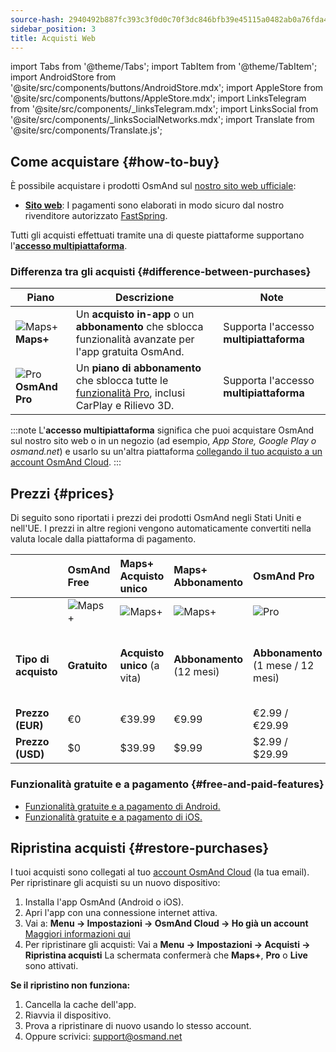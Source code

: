 ```yaml
---
source-hash: 2940492b887fc393c3f0d0c70f3dc846bfb39e45115a0482ab0a76fda430a200
sidebar_position: 3
title: Acquisti Web
---
```

import Tabs from '@theme/Tabs';
import TabItem from '@theme/TabItem';
import AndroidStore from '@site/src/components/buttons/AndroidStore.mdx';
import AppleStore from '@site/src/components/buttons/AppleStore.mdx';
import LinksTelegram from '@site/src/components/_linksTelegram.mdx';
import LinksSocial from '@site/src/components/_linksSocialNetworks.mdx';
import Translate from '@site/src/components/Translate.js';



## Come acquistare {#how-to-buy}

È possibile acquistare i prodotti OsmAnd sul [nostro sito web ufficiale](https://osmand.net/pricing):

- [**Sito web**](https://osmand.net/pricing): I pagamenti sono elaborati in modo sicuro dal nostro rivenditore autorizzato [FastSpring](https://fastspring.com/).

Tutti gli acquisti effettuati tramite una di queste piattaforme supportano l'[**accesso multipiattaforma**](./cross.md).


### Differenza tra gli acquisti {#difference-between-purchases}

| Piano | Descrizione | Note |
|------------|------------|------------|
| ![Maps+](@site/static/img/svg/osmand_maps_plus.svg) **Maps+** | Un **acquisto in-app** o un **abbonamento** che sblocca funzionalità avanzate per l'app gratuita OsmAnd. | Supporta l'accesso **multipiattaforma** |
| ![Pro](@site/static/img/svg/pro_icon.svg) **OsmAnd Pro** | Un **piano di abbonamento** che sblocca tutte le [funzionalità Pro](#pro-features), inclusi CarPlay e Rilievo 3D. | Supporta l'accesso **multipiattaforma** |

:::note
L'**accesso multipiattaforma** significa che puoi acquistare OsmAnd sul nostro sito web o in un negozio (ad esempio, *App Store, Google Play o osmand.net*) e usarlo su un'altra piattaforma [collegando il tuo acquisto a un account OsmAnd Cloud](../personal/osmand-cloud.md#cross-platform).
:::

## Prezzi {#prices}

Di seguito sono riportati i prezzi dei prodotti OsmAnd negli Stati Uniti e nell'UE. I prezzi in altre regioni vengono automaticamente convertiti nella valuta locale dalla piattaforma di pagamento.

<!--


:::danger June Sale prices

*[Hurry up!](https://osmand.net/pricing) This offer is only available until* **June 15 (23:00 CET)**.

:::


|    | OsmAnd Free   | **Maps+** One-Time | **Maps+** Subscription | **OsmAnd Pro** |**OsmAnd XV** |
| :------------- | :------------- | :----------------------- | :------------------- | :----------- |:----------- |
|  | ![Maps+](@site/static/img/svg/osmand_maps.svg) | ![Maps+](@site/static/img/svg/osmand_maps_plus.svg) | ![Maps+](@site/static/img/svg/osmand_maps_plus.svg) | ![Pro](@site/static/img/svg/pro_icon.svg) |![XV](@site/static/img/svg/osmand_xv.svg) |
| **Purchase Type** | **Free** | **One-Time Purchase** (Lifetime) | **Subscription** (12 Months) | **Subscription** (1 Month / 12 Months) |**One-Time Purchase** (15 Years Pro / Maps+ Lifetime) |
| **Price (EUR)** | €0 | <s>€39.99</s> **€19.99** | <s>€9.99</s> **€4.99** | €2.99 / <s>€29.99</s> **€14.99** |<s>€450</s> €299.00   |
| **Price (USD)** | $0 | <s>$39.99</s> **$19.99** | <s>$9.99</s> **$4.99** | $2.99 / <s>$29.99</s> **$14.99**|<s>$450</s> $299.00   |

:::note
By purchasing a subscription through our [website](https://osmand.net/pricing) at a discounted rate,
you receive a 2-year discounted plan.
Starting from the third year, the full price will apply.
:::


-->

| | OsmAnd Free | **Maps+** Acquisto unico | **Maps+** Abbonamento | **OsmAnd Pro** |**OsmAnd XV** |
| :------------- | :------------- | :----------------------- | :------------------- | :----------- |:----------- |
| | ![Maps+](@site/static/img/svg/osmand_maps.svg) | ![Maps+](@site/static/img/svg/osmand_maps_plus.svg) | ![Maps+](@site/static/img/svg/osmand_maps_plus.svg) | ![Pro](@site/static/img/svg/pro_icon.svg) |![XV](@site/static/img/svg/osmand_xv.svg) |
| **Tipo di acquisto** | **Gratuito** | **Acquisto unico** (a vita) | **Abbonamento** (12 mesi) | **Abbonamento** (1 mese / 12 mesi) |**Acquisto unico** (15 anni Pro / Maps+ a vita) |
| **Prezzo (EUR)** | €0 | €39.99 | €9.99 | €2.99 / €29.99 |<s>€450</s> €299.00 |
| **Prezzo (USD)** | $0 | $39.99 | $9.99 | $2.99 / $29.99 |<s>$450</s> $299.00 |



### Funzionalità gratuite e a pagamento {#free-and-paid-features}

- [Funzionalità gratuite e a pagamento di Android.](./android.md#free-and-paid-features)
- [Funzionalità gratuite e a pagamento di iOS.](./ios.md#free-and-paid-features)



## Ripristina acquisti {#restore-purchases}

I tuoi acquisti sono collegati al tuo [account OsmAnd Cloud](../personal/osmand-cloud.md#login) (la tua email). Per ripristinare gli acquisti su un nuovo dispositivo:

1. Installa l'app OsmAnd (Android o iOS).
2. Apri l'app con una connessione internet attiva.
3. Vai a:
   **Menu → Impostazioni → OsmAnd Cloud → Ho già un account**
   [Maggiori informazioni qui](../personal/osmand-cloud.md#login)
4. Per ripristinare gli acquisti:
   Vai a **Menu → Impostazioni → Acquisti → Ripristina acquisti**
   La schermata confermerà che **Maps+**, **Pro** o **Live** sono attivati.

**Se il ripristino non funziona:**

1. Cancella la cache dell'app.
2. Riavvia il dispositivo.
3. Prova a ripristinare di nuovo usando lo stesso account.
4. Oppure scrivici: support@osmand.net